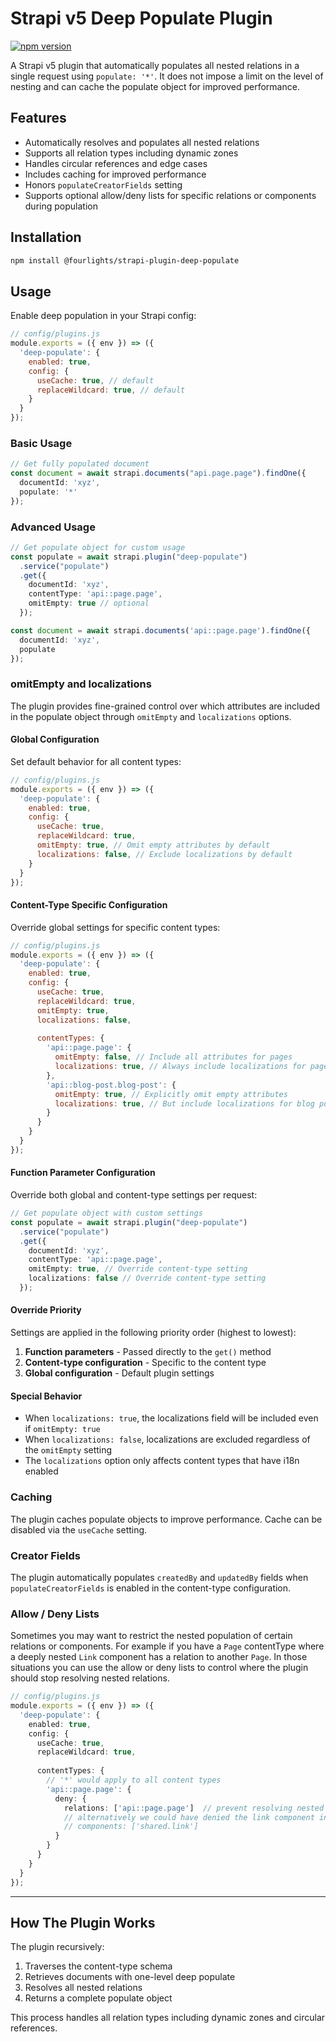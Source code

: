 # Strapi v5 Deep Populate Plugin

[![npm version](https://badge.fury.io/js/@fourlights%2Fstrapi-plugin-deep-populate.svg)](https://badge.fury.io/js/@fourlights%2Fstrapi-plugin-deep-populate)

A Strapi v5 plugin that automatically populates all nested relations in a single request using `populate: '*'`.
It does not impose a limit on the level of nesting and can cache the populate object for improved performance.

## Features

- Automatically resolves and populates all nested relations
- Supports all relation types including dynamic zones
- Handles circular references and edge cases
- Includes caching for improved performance
- Honors `populateCreatorFields` setting
- Supports optional allow/deny lists for specific relations or components during population

## Installation

```bash
npm install @fourlights/strapi-plugin-deep-populate
```

## Usage

Enable deep population in your Strapi config:

```js
// config/plugins.js
module.exports = ({ env }) => ({
  'deep-populate': {
    enabled: true,
    config: {
      useCache: true, // default
      replaceWildcard: true, // default
    }
  }
});
```

### Basic Usage

```ts
// Get fully populated document
const document = await strapi.documents("api.page.page").findOne({
  documentId: 'xyz',
  populate: '*'
});
```

### Advanced Usage

```ts
// Get populate object for custom usage
const populate = await strapi.plugin("deep-populate")
  .service("populate")
  .get({
    documentId: 'xyz',
    contentType: 'api::page.page',
    omitEmpty: true // optional
  });

const document = await strapi.documents('api::page.page').findOne({
  documentId: 'xyz',
  populate
});
```

### omitEmpty and localizations

The plugin provides fine-grained control over which attributes are included in the populate object through `omitEmpty` and `localizations` options.

#### Global Configuration

Set default behavior for all content types:

```js
// config/plugins.js
module.exports = ({ env }) => ({
  'deep-populate': {
    enabled: true,
    config: {
      useCache: true,
      replaceWildcard: true,
      omitEmpty: true, // Omit empty attributes by default
      localizations: false, // Exclude localizations by default
    }
  }
});
```

#### Content-Type Specific Configuration

Override global settings for specific content types:

```js
// config/plugins.js
module.exports = ({ env }) => ({
  'deep-populate': {
    enabled: true,
    config: {
      useCache: true,
      replaceWildcard: true,
      omitEmpty: true,
      localizations: false,
      
      contentTypes: {
        'api::page.page': {
          omitEmpty: false, // Include all attributes for pages
          localizations: true, // Always include localizations for pages
        },
        'api::blog-post.blog-post': {
          omitEmpty: true, // Explicitly omit empty attributes
          localizations: true, // But include localizations for blog posts
        }
      }
    }
  }
});
```

#### Function Parameter Configuration

Override both global and content-type settings per request:

```ts
// Get populate object with custom settings
const populate = await strapi.plugin("deep-populate")
  .service("populate")
  .get({
    documentId: 'xyz',
    contentType: 'api::page.page',
    omitEmpty: true, // Override content-type setting
    localizations: false // Override content-type setting
  });
```

#### Override Priority

Settings are applied in the following priority order (highest to lowest):
1. **Function parameters** - Passed directly to the `get()` method
2. **Content-type configuration** - Specific to the content type
3. **Global configuration** - Default plugin settings

#### Special Behavior

- When `localizations: true`, the localizations field will be included even if `omitEmpty: true`
- When `localizations: false`, localizations are excluded regardless of the `omitEmpty` setting
- The `localizations` option only affects content types that have i18n enabled

### Caching

The plugin caches populate objects to improve performance. Cache can be disabled via the `useCache` setting.

### Creator Fields

The plugin automatically populates `createdBy` and `updatedBy` fields when `populateCreatorFields` is enabled in the content-type configuration.

### Allow / Deny Lists

Sometimes you may want to restrict the nested population of certain relations or components. For example if you have a `Page` contentType where a deeply nested `Link` component has a relation to another `Page`.
In those situations you can use the allow or deny lists to control where the plugin should stop resolving nested relations.

```ts
// config/plugins.js
module.exports = ({ env }) => ({
  'deep-populate': {
    enabled: true,
    config: {
      useCache: true,
      replaceWildcard: true,
      
      contentTypes: {
        // '*' would apply to all content types
        'api::page.page': {
          deny: {
            relations: ['api::page.page']  // prevent resolving nested pages when populating a page
            // alternatively we could have denied the link component in this case
            // components: ['shared.link']
          }
        }
      }
    }
  }
});
```
---

## How The Plugin Works

The plugin recursively:
1. Traverses the content-type schema
2. Retrieves documents with one-level deep populate
3. Resolves all nested relations
4. Returns a complete populate object

This process handles all relation types including dynamic zones and circular references.
